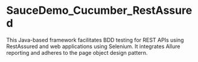 # SauceDemo_Cucumber_RestAssured
This Java-based framework facilitates BDD testing for REST APIs using RestAssured and web applications using Selenium. It integrates Allure reporting and adheres to the page object design pattern.
